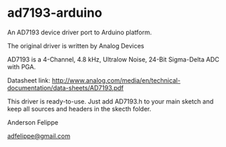 # ad7193-arduino
An AD7193 device driver port to Arduino platform.

The original driver is written by Analog Devices

AD7193 is a 4-Channel, 4.8 kHz, Ultralow Noise, 24-Bit Sigma-Delta ADC with PGA.

Datasheet link: http://www.analog.com/media/en/technical-documentation/data-sheets/AD7193.pdf

This driver is ready-to-use. Just add AD7193.h to your main sketch and keep all sources and headers in the skecth folder.

Anderson Felippe

<adfelippe@gmail.com>
